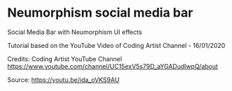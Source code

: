 # Neumorphism social media bar

Social Media Bar with Neumorphism UI effects

Tutorial based on the YouTube Video of Coding Artist Channel - 16/01/2020

Credits: Coding Artist YouTube Channel 
	 https://www.youtube.com/channel/UC15exV5s79D_aYGADudlwpQ/about

Source:  https://youtu.be/ida_oVKS9AU
